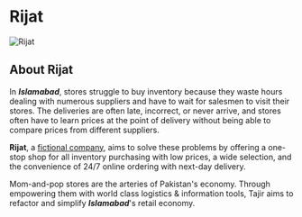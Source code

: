 # Rijat
![Rijat](https://i.imgur.com/9bRrkJD.png)

## About Rijat
In ___Islamabad___, stores struggle to buy inventory because they waste hours dealing with numerous suppliers and have to wait for salesmen to visit their stores. The deliveries are often late, incorrect, or never arrive, and stores often have to learn prices at the point of delivery without being able to compare prices from different suppliers.

__Rijat__, a <ins>fictional company</ins>, aims to solve these problems by offering a one-stop shop for all inventory purchasing with low prices, a wide selection, and the convenience of 24/7 online ordering with next-day delivery. 

Mom-and-pop stores are the arteries of Pakistan's economy. Through empowering them with world class logistics & information tools, Tajir aims to refactor and simplify ___Islamabad___'s retail economy.
